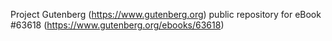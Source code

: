 Project Gutenberg (https://www.gutenberg.org) public repository for
eBook #63618 (https://www.gutenberg.org/ebooks/63618)

